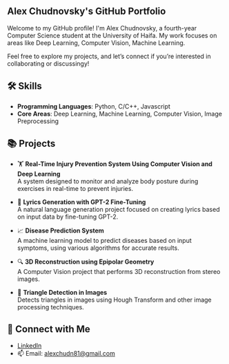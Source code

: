 ## Alex Chudnovsky's GitHub Portfolio

Welcome to my GitHub profile! I'm Alex Chudnovsky, a fourth-year Computer Science student at the University of Haifa. My work focuses on areas like Deep Learning, Computer Vision, Machine Learning.

Feel free to explore my projects, and let’s connect if you’re interested in collaborating or discussingy!

## 🛠 Skills
- **Programming Languages**: Python, C/C++, Javascript
- **Core Areas**: Deep Learning, Machine Learning, Computer Vision, Image Preprocessing

## 📚 Projects

- 🏋️ **Real-Time Injury Prevention System Using Computer Vision and Deep Learning**  
  A system designed to monitor and analyze body posture during exercises in real-time to prevent injuries.
  
- 🤖 **Lyrics Generation with GPT-2 Fine-Tuning**  
  A natural language generation project focused on creating lyrics based on input data by fine-tuning GPT-2.

- 📈 **Disease Prediction System**  
  A machine learning model to predict diseases based on input symptoms, using various algorithms for accurate results.

- 🔍 **3D Reconstruction using Epipolar Geometry**  
  A Computer Vision project that performs 3D reconstruction from stereo images.

- 🔺 **Triangle Detection in Images**  
  Detects triangles in images using Hough Transform and other image processing techniques.

## 🔗 Connect with Me
- [LinkedIn](https://www.linkedin.com/in/alex-chudnovsky-25033726b)
- 📫 Email: alexchudn81@gmail.com


